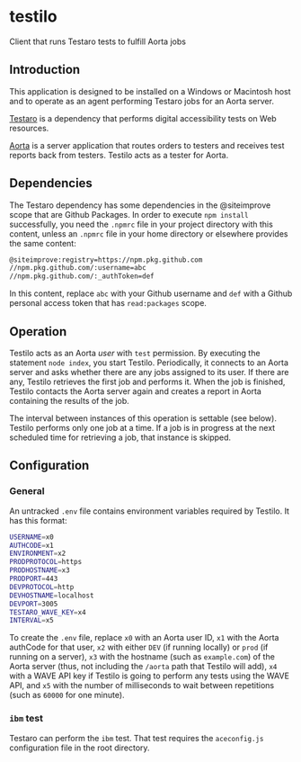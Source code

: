 # testilo
Client that runs Testaro tests to fulfill Aorta jobs

## Introduction

This application is designed to be installed on a Windows or Macintosh host and to operate as an agent performing Testaro jobs for an Aorta server.

[Testaro](https://www.npmjs.com/package/testaro) is a dependency that performs digital accessibility tests on Web resources.

[Aorta](https://github.com/jrpool/aorta) is a server application that routes orders to testers and receives test reports back from testers. Testilo acts as a tester for Aorta.

## Dependencies

The Testaro dependency has some dependencies in the @siteimprove scope that are Github Packages. In order to execute `npm install` successfully, you need the `.npmrc` file in your project directory with this content, unless an `.npmrc` file in your home directory or elsewhere provides the same content:

```bash
@siteimprove:registry=https://npm.pkg.github.com
//npm.pkg.github.com/:username=abc
//npm.pkg.github.com/:_authToken=def
```

In this content, replace `abc` with your Github username and `def` with a Github personal access token that has `read:packages` scope.

## Operation

Testilo acts as an Aorta _user_ with `test` permission. By executing the statement `node index`, you start Testilo. Periodically, it connects to an Aorta server and asks whether there are any jobs assigned to its user. If there are any, Testilo retrieves the first job and performs it. When the job is finished, Testilo contacts the Aorta server again and creates a report in Aorta containing the results of the job.

The interval between instances of this operation is settable (see below). Testilo performs only one job at a time. If a job is in progress at the next scheduled time for retrieving a job, that instance is skipped.

## Configuration

### General

An untracked `.env` file contains environment variables required by Testilo. It has this format:

```bash
USERNAME=x0
AUTHCODE=x1
ENVIRONMENT=x2
PRODPROTOCOL=https
PRODHOSTNAME=x3
PRODPORT=443
DEVPROTOCOL=http
DEVHOSTNAME=localhost
DEVPORT=3005
TESTARO_WAVE_KEY=x4
INTERVAL=x5
```

To create the `.env` file, replace `x0` with an Aorta user ID, `x1` with the Aorta authCode for that user, `x2` with either `DEV` (if running locally) or `prod` (if running on a server), `x3` with the hostname (such as `example.com`) of the Aorta server (thus, not including the `/aorta` path that Testilo will add), `x4` with a WAVE API key if Testilo is going to perform any tests using the WAVE API, and `x5` with the number of milliseconds to wait between repetitions (such as `60000` for one minute).

### `ibm` test

Testaro can perform the `ibm` test. That test requires the `aceconfig.js` configuration file in the root directory.

